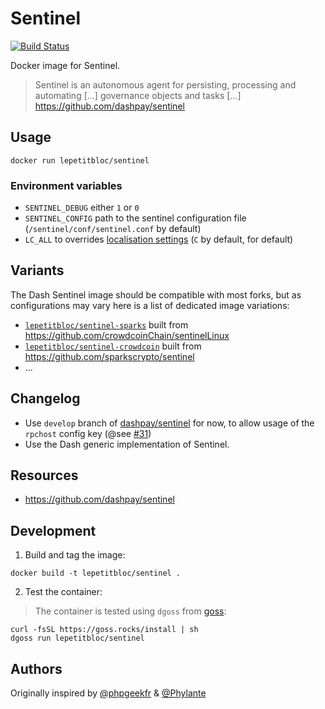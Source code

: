 # Sentinel

[![Build Status][travis-svg]][travis-url]

Docker image for Sentinel.

> Sentinel is an autonomous agent for persisting, processing and automating [...] governance objects and tasks [...]
> https://github.com/dashpay/sentinel

## Usage
```
docker run lepetitbloc/sentinel
```

### Environment variables
* `SENTINEL_DEBUG` either `1` or `0`
* `SENTINEL_CONFIG` path to the sentinel configuration file (`/sentinel/conf/sentinel.conf` by default)
* `LC_ALL` to overrides [localisation settings](https://www.gnu.org/software/gettext/manual/html_node/Locale-Environment-Variables.html#Locale-Environment-Variables) (`C` by default, for default)

## Variants
The Dash Sentinel image should be compatible with most forks, but as configurations may vary here is a list of dedicated image variations:
* [`lepetitbloc/sentinel-sparks`](https://hub.docker.com/r/lepetitbloc/sentinel-sparks/) built from https://github.com/crowdcoinChain/sentinelLinux
* [`lepetitbloc/sentinel-crowdcoin`](https://hub.docker.com/r/lepetitbloc/sentinel-crowdcoin/) built from https://github.com/sparkscrypto/sentinel
* ...

## Changelog
* Use `develop` branch of [dashpay/sentinel](https://github.com/dashpay/sentinel) for now, to allow usage of the `rpchost` config key (@see [#31](https://github.com/dashpay/sentinel/pull/31))
* Use the Dash generic implementation of Sentinel.

## Resources
* https://github.com/dashpay/sentinel

## Development
1. Build and tag the image:
```
docker build -t lepetitbloc/sentinel .
```

2. Test the container:
> The container is tested using `dgoss` from [goss](https://github.com/aelsabbahy/goss):
```
curl -fsSL https://goss.rocks/install | sh
dgoss run lepetitbloc/sentinel
```

## Authors
Originally inspired by [@phpgeekfr](https://github.com/phpgeekfr) & [@Phylante](https://github.com/Phylante)

[travis-svg]: https://travis-ci.org/LePetitBloc/sentinel.svg?branch=master
[travis-url]: https://travis-ci.org/LePetitBloc/sentinel
